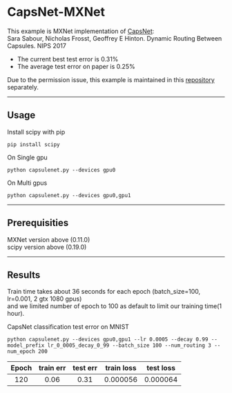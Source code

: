 **CapsNet-MXNet**
=========================================

This example is MXNet implementation of [CapsNet](https://arxiv.org/abs/1710.09829):  
Sara Sabour, Nicholas Frosst, Geoffrey E Hinton. Dynamic Routing Between Capsules. NIPS 2017
- The current best test error is 0.31%  
- The average test error on paper is 0.25%  

Due to the permission issue, this example is maintained in this [repository](https://github.com/samsungsds-rnd/capsnet.mxnet) separately.
* * *
## **Usage**
Install scipy with pip  
```
pip install scipy
```

On Single gpu
```
python capsulenet.py --devices gpu0
```
On Multi gpus
```
python capsulenet.py --devices gpu0,gpu1
```

* * *
## **Prerequisities**

MXNet version above (0.11.0)  
scipy version above (0.19.0)

***
## **Results**  
Train time takes about 36 seconds for each epoch (batch_size=100, lr=0.001, 2 gtx 1080 gpus)  
and we limited number of epoch to 100 as default to limit our training time(1 hour).

CapsNet classification test error on MNIST  

```
python capsulenet.py --devices gpu0,gpu1 --lr 0.0005 --decay 0.99 --model_prefix lr_0_0005_decay_0_99 --batch_size 100 --num_routing 3 --num_epoch 200
```

| Epoch | train err | test err | train loss | test loss |
| :---: | :---: | :---: | :---: | :---: |
| 120 | 0.06 | 0.31 | 0.000056 | 0.000064 |

